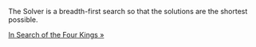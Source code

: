 The Solver is a breadth-first search so that the solutions are the shortest possible. 

[In Search of the Four Kings »](solution.md)
